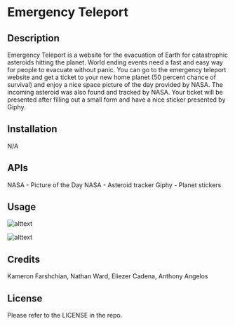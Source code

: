 # Emergency Teleport

## Description
Emergency Teleport is a website for the evacuation of Earth for catastrophic asteroids hitting the planet. World ending events need a fast and easy way for people to evacuate without panic. You can go to the emergency teleport website and get a ticket to your new home planet (50 percent chance of survival) and enjoy a nice space picture of the day provided by NASA. The incoming asteroid was also found and tracked by NASA. Your ticket will be presented after filling out a small form and have a nice sticker presented by Giphy.

## Installation

N/A

## APIs

NASA - Picture of the Day
NASA - Asteroid tracker
Giphy - Planet stickers 

## Usage

![alttext](./assets/site.png)

![alttext](./assets/site2.png)

## Credits

Kameron Farshchian, 
Nathan Ward, 
Eliezer Cadena, 
Anthony Angelos

## License

Please refer to the LICENSE in the repo.
